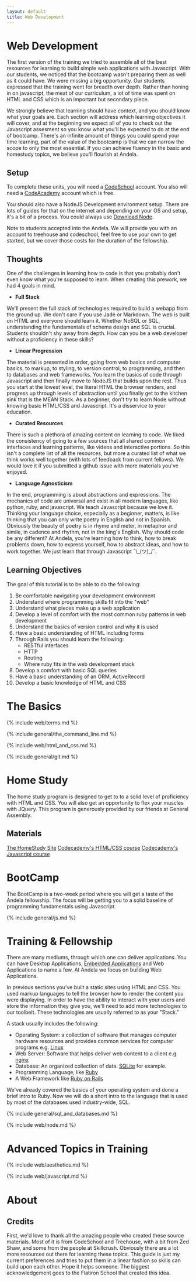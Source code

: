 ```yaml
---
layout: default
title: Web Development
---
```


# Web Development

The first version of the training we tried to assemble all of the best resources
for learning to build simple web applications with Javascript. With our students, we noticed
that the bootcamp wasn't preparing them as well as it could have. We were
missing a big opportunity. Our students expressed that the training went for
breadth over depth. Rather than honing in on javascript, the meat of our curriculum,
a lot of time was spent on HTML and CSS which is an important but secondary
piece.

We strongly believe that learning should have context, and you should know what
your goals are.  Each section will address which learning objectives it will
cover, and at the beginning we expect all of you to check out the Javascript
assesment so you know what you'll be expected to do at the end of bootcamp.  There's an
infinite amount of things you could spend your time learning, part of the value
of the bootcamp is that we can narrow the scope to only the most essential.  If
you can achieve fluency in the basic and homestudy topics, we believe you'll flourish at
Andela.

## Setup

To complete these units, you will need a 
[CodeSchool](http://www.codeschool.com/enrollments/dnFtaXFMbXROSVVqT3N1bngwWnBRUjhGc2k1Z1dEOW52cFJvZEMzRUZvRT0tLWpvUElMODBvdFhiZlA4MjE2Mlc2c1E9PQ==)
account. You also will need a
[CodeAcademy](http://codeacademy.com/) account which is free.

You should also have a NodeJS Development environment setup. There are lots of
guides for that on the internet and depending on your OS and setup, it's a bit
of a process. You could always use [Download Node](http://nodejs.org/download/).

Note to students accepted into the Andela. We will provide you with an
account to treehouse and codeschool, feel free to use your own to get started,
but we cover those costs for the duration of the fellowship.

## Thoughts

One of the challenges in learning how to code is that you probably don't even
know what you're supposed to learn. When creating this prework, we had 4 goals
in mind.

  - **Full Stack**

  We'll present the full stack of technologies required to build a webapp from
  the ground up. We don't care if you use Jade or Markdown. The web is built on HTML
  and everyone should learn it. Whether NoSQL or SQL, understanding the
  fundamentals of schema design and SQL is crucial. Students shouldn't shy away
  from depth. How can you be a web developer without a proficiency in these
  skills?

  - **Linear Progression**

  The material is presented in order, going from web basics and computer
  basics, to markup, to styling, to version control, to programming, and then
  to databases and web frameworks. You learn the basics of code through Javascript
  and then finally move to NodeJS that builds upon the rest. Thus you start at
  the lowest level, the literal HTML the browser renders, and progress up
  through levels of abstraction until you finally get to the kitchen sink that
  is the MEAN Stack. As a beginner, don't try to learn Node without
  knowing basic HTML/CSS and Javascript. It's a disservice to your education.

  - **Curated Resources**

  There is such a plethora of amazing content on learning to code. We liked the
  consistency of going to a few sources that all shared common interfaces and
  learning patterns, like videos and interactive portions. So this isn't a
  complete list of all the resources, but more a curated list of what we think
  works well together (with lots of feedback from current fellows). We would love it if
  you submitted a github issue with more materials you've enjoyed.

  - **Language Agnosticism**

  In the end, programming is about abstractions and expressions. The mechanics
  of code are universal and exist in all modern languages, like python, ruby,
  and javascript. We teach Javascript because we love it. Thinking your language
  choice, especially as a beginner, matters, is like thinking that you can only
  write poetry in English and not in Spanish. Obviously the beauty of poetry is
  in rhyme and meter, in metaphor and simile, in cadence and rhythm, not in the
  king's English. Why should code be any different? At Andela, you're
  learning how to think, how to break problems down, how to express yourself,
  how to abstract ideas, and how to work together. We just learn that through
  Javascript  ¯\\\_(ツ)_/¯.

## Learning Objectives

The goal of this tutorial is to be able to do the following:

  1. Be comfortable navigating your development environment
  2. Understand where programming skills fit into the "web"
  3. Understand what pieces make up a web application
  4. Develop a level of comfort with the most common ruby patterns in web development
  5. Understand the basics of version control and why it is used
  6. Have a basic understanding of HTML including forms
  7. Through Rails you should learn the following:
      * RESTful interfaces
      * HTTP
      * Routing
      * Where ruby fits in the web development stack
  8. Develop a comfort with basic SQL queries
  9. Have a basic understanding of an ORM, ActiveRecord
  10. Develop a basic knowledge of HTML and CSS


# The Basics

{% include web/terms.md %}

{% include general/the_command_line.md %}

{% include web/html_and_css.md %}

{% include general/git.md %}

# Home Study

The home study program is designed to get to to a solid level of proficiency with HTML and CSS.
You will also get an opportunity to flex your muscles with JQuery.
This program is generously provided by our friends at General Assembly.

## Materials
[The HomeStudy Site](http://homestudy.andela.co)
[Codecademy's HTML/CSS course](http://www.codecademy.com/en/tracks/web)
[Codecademy's Javascript course](http://www.codecademy.com/tracks/javascript)

# BootCamp

The BootCamp is a two-week period where you will get a taste of the Andela fellowship.
The focus will be getting you to a solid baseline of programming fundamentals using Javascript.

<!-- insert bootcamp exercises here -->

{% include general/js.md %}

# Training & Fellowship

There are many mediums, through which one can deliver applications. You can
have Desktop Applications, [Embedded Applications](http://en.wikipedia.org/wiki/Embedded_system) and Web Applications to name a
few. At Andela we focus on building Web Applications.

In previous sections you've built a static sites using HTML and CSS. You used
markup languages to tell the browser how to render the content you were
displaying. In order to have the ability to interact with your users and store
the information they give you, we'll need to add more technologies to our
toolbelt. These technologies are usually referred to as your "Stack."

A stack usually includes the following:

  * Operating System: a collection of software that manages computer hardware
    resources and provides common services for computer programs e.g. [Linux](http://www.linux.org/)
  * Web Server: Software that helps deliver web content to a client e.g.
    [nginx](http://wiki.nginx.org/Main)
  * Database: An organized collection of data. [SQLite](http://www.sqlite.org/) for example.
  * Programming Language, like [Ruby](http://www.ruby-lang.org/)
  * A Web Framework like [Ruby on Rails](http://www.rubyonrails.org/)

We've already covered the basics of your operating system and done a brief
intro to Ruby. Now we will do a short intro to the language that is used by
most of the databases used industry-wide, SQL.

{% include general/sql_and_databases.md %}

{% include web/node.md %}

# Advanced Topics in Training

{% include web/aesthetics.md %}

{% include web/javascript.md %}

# About

## Credits

First, we'd love to thank all the amazing people who created these source
materials. Most of it is from CodeSchool and Treehouse, with a bit from Zed
Shaw, and some from the people at Skillcrush. Obviously there are a lot more
resources out there for learning these topics. This guide is just my current
preferences and tries to put them in a linear fashion so skills can build upon
each other. Hope it helps someone. The biggest acknowledgement goes to the Flatiron School that created this idea.
